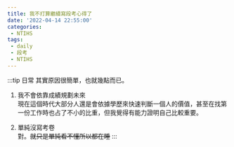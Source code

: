 ```yaml
---
title: 我不打算繼續寫段考心得了
date: '2022-04-14 22:55:00'
categories:
 - NTIHS
tags:
 - daily
 - 段考
 - NTIHS
---
```


:::tip 日常
其實原因很簡單，也就幾點而已。

1. 我不會依靠成績規劃未來  
現在這個時代大部分人還是會依據學歷來快速判斷一個人的價值，甚至在找第一份工作時也占了不小的比重，但我覺得有能力證明自己比較重要。

2. 單純沒寫考卷  
對。~~就只是單純看不懂所以都在睡~~
:::